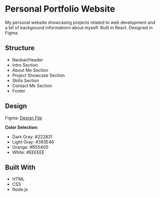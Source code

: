 # Personal Portfolio Website

My personal website showcasing projects related to web development and a bit of background informationn about myself. Built in React. Designed in Figma.

## Structure

- Navbar/Header
- Intro Section
- About Me Section
- Project Showcase Section
- Skills Section
- Contact Me Section
- Footer

## Design

Figma: [Design File](https://www.figma.com/file/uTPnapFjh7CMRnKuW3pbBk/Personal-Website?node-id=0%3A1)

**Color Selection:**

- Dark Gray: #222831
- Light Gray: #393E46
- Orange: #B55400
- White: #EEEEEE

## Built With

- HTML
- CSS
- Node.js

